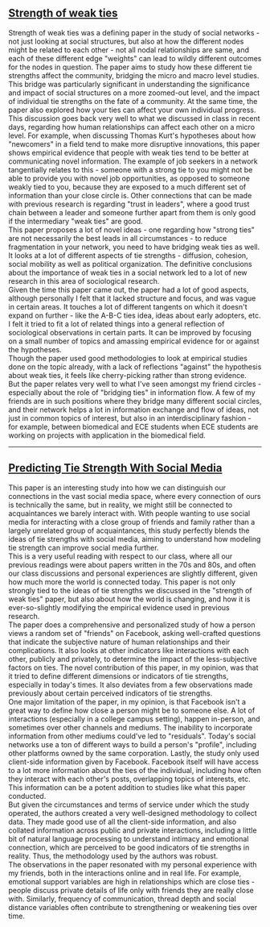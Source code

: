 ## [Strength of weak ties](https://immorlica.com/socNet/granstrengthweakties.pdf)

Strength of weak ties was a defining paper in the study of social networks - not just looking at social structures, but also at how the different nodes might be related to each other - not all nodal relationships are same, and each of these different edge "weights" can lead to wildly different outcomes for the nodes in question. The paper aims to study how these different tie strengths affect the community, bridging the micro and macro level studies. This bridge was particularly significant in understanding the significance and impact of social structures on a more zoomed-out level, and the impact of individual tie strengths on the fate of a community. At the same time, the paper also explored how your ties can affect your own individual progress.  
This discussion goes back very well to what we discussed in class in recent days, regarding how human relationships can affect each other on a micro level. For example, when discussing Thomas Kurt's hypotheses about how "newcomers" in a field tend to make more disruptive innovations, this paper shows empirical evidence that people with weak ties tend to be better at communicating novel information. The example of job seekers in a network tangentially relates to this - someone with a strong tie to you might not be able to provide you with novel job opportunities, as opposed to someone weakly tied to you, because they are exposed to a much different set of information than your close circle is. Other connections that can be made with previous research is regarding "trust in leaders", where a good trust chain between a leader and someone further apart from them is only good if the intermediary "weak ties" are good.  
This paper proposes a lot of novel ideas - one regarding how "strong ties" are not necessarily the best leads in all circumstances - to reduce fragmentation in your network, you need to have bridging weak ties as well. It looks at a lot of different aspects of tie strengths - diffusion, cohesion, social mobility as well as political organization. The definitive conclusions about the importance of weak ties in a social network led to a lot of new research in this area of sociological research.  
Given the time this paper came out, the paper had a lot of good aspects, although personally I felt that it lacked structure and focus, and was vague in certain areas. It touches a lot of different tangents on which it doesn't expand on further - like the A-B-C ties idea, ideas about early adopters, etc. I felt it tried to fit a lot of related things into a general reflection of sociological observations in certain parts. It can be improved by focusing on a small number of topics and amassing empirical evidence for or against the hypotheses.  
Though the paper used good methodologies to look at empirical studies done on the topic already, with a lack of reflections "against" the hypothesis about weak ties, it feels like cherry-picking rather than strong evidence.  
But the paper relates very well to what I've seen amongst my friend circles - especially about the role of "bridging ties" in information flow. A few of my friends are in such positions where they bridge many different social circles, and their network helps a lot in information exchange and flow of ideas, not just in common topics of interest, but also in an interdisciplinary fashion - for example, between biomedical and ECE students when ECE students are working on projects with application in the biomedical field.  

---  

## [Predicting Tie Strength With Social Media](http://eegilbert.org/papers/chi09.tie.gilbert.pdf)

This paper is an interesting study into how we can distinguish our connections in the vast social media space, where every connection of ours is technically the same, but in reality, we might still be connected to acquaintances we barely interact with. With people wanting to use social media for interacting with a close group of friends and family rather than a largely unrelated group of acquaintances, this study perfectly blends the ideas of tie strengths with social media, aiming to understand how modeling tie strength can improve social media further.  
This is a very useful reading with respect to our class, where all our previous readings were about papers written in the 70s and 80s, and often our class discussions and personal experiences are slightly different, given how much more the world is connected today. This paper is not only strongly tied to the ideas of tie strengths we discussed in the "strength of weak ties" paper, but also about how the world is changing, and how it is ever-so-slightly modifying the empirical evidence used in previous research.  
The paper does a comprehensive and personalized study of how a person views a random set of "friends" on Facebook, asking well-crafted questions that indicate the subjective nature of human relationships and their complications. It also looks at other indicators like interactions with each other, publicly and privately, to determine the impact of the less-subjective factors on ties. The novel contribution of this paper, in my opinion, was that it tried to define different dimensions or indicators of tie strengths, especially in today's times. It also deviates from a few observations made previously about certain perceived indicators of tie strengths.  
One major limitation of the paper, in my opinion, is that Facebook isn't a great way to define how close a person might be to someone else. A lot of interactions (especially in a college campus setting), happen in-person, and sometimes over other channels and mediums. The inability to incorporate information from other mediums could've led to "residuals". Today's social networks use a ton of different ways to build a person's "profile", including other platforms owned by the same corporation. Lastly, the study only used client-side information given by Facebook. Facebook itself will have access to a lot more information about the ties of the individual, including how often they interact with each other's posts, overlapping topics of interests, etc. This information can be a potent addition to studies like what this paper conducted.  
But given the circumstances and terms of service under which the study operated, the authors created a very well-designed methodology to collect data. They made good use of all the client-side information, and also collated information across public and private interactions, including a little bit of natural language processing to understand intimacy and emotional connection, which are perceived to be good indicators of tie strengths in reality. Thus, the methodology used by the authors was robust.  
The observations in the paper resonated with my personal experience with my friends, both in the interactions online and in real life. For example, emotional support variables are high in relationships which are close ties - people discuss private details of life only with friends they are really close with. Similarly, frequency of communication, thread depth and social distance variables often contribute to strengthening or weakening ties over time.  